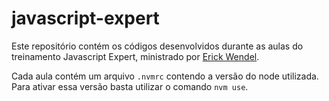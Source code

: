 # javascript-expert

Este repositório contém os códigos desenvolvidos durante as aulas do treinamento Javascript Expert, ministrado por [Erick Wendel](https://training.erickwendel.com.br/).

Cada aula contém um arquivo `.nvmrc` contendo a versão do node utilizada. Para ativar essa versão basta utilizar o comando ```nvm use```.
